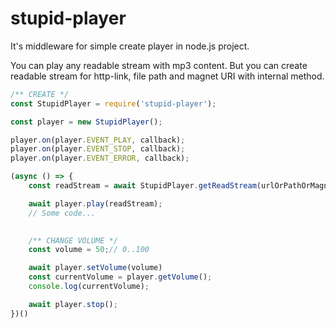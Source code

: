 # stupid-player

It's middleware for simple create player in node.js project.

You can play any readable stream with mp3 content. But you can create readable stream for http-link, file path and magnet URI with internal method.

```javascript
/** CREATE */
const StupidPlayer = require('stupid-player');

const player = new StupidPlayer();

player.on(player.EVENT_PLAY, callback);
player.on(player.EVENT_STOP, callback);
player.on(player.EVENT_ERROR, callback);

(async () => {
    const readStream = await StupidPlayer.getReadStream(urlOrPathOrMagnet);

    await player.play(readStream);
    // Some code...

  
    /** CHANGE VOLUME */
    const volume = 50;// 0..100

    await player.setVolume(volume)
    const currentVolume = player.getVolume();
    console.log(currentVolume);

    await player.stop();
})()
```
